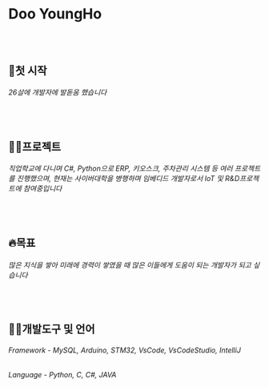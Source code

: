 Doo YoungHo
=============
<br><br>
🐯첫 시작
---------
###### 26살에 개발자에 발돋움 했습니다
<br><br>
🧑‍💻프로젝트
----------
###### 직업학교에 다니며 C#, Python으로 ERP, 키오스크, 주차관리 시스템 등 여러 프로젝트를 진행했으며, 현재는 사이버대학을 병행하며 임베디드 개발자로서 IoT 및 R&D프로젝트에 참여중입니다
<br><br>
🔥목표
-------
###### 많은 지식을 쌓아 미래에 경력이 쌓였을 때 많은 이들에게 도움이 되는 개발자가 되고 싶습니다
<br><br>
💁‍♂️개발도구 및 언어
-----------
###### Framework - MySQL, Arduino, STM32, VsCode, VsCodeStudio, IntelliJ
###### Language - Python, C, C#, JAVA
<!--
**DooYoungHo/DooYoungHo** is a ✨ _special_ ✨ repository because its `README.md` (this file) appears on your GitHub profile.

Here are some ideas to get you started:

- 🔭 I’m currently working on ...
- 🌱 I’m currently learning ...
- 👯 I’m looking to collaborate on ...
- 🤔 I’m looking for help with ...
- 💬 Ask me about ...
- 📫 How to reach me: ...
- 😄 Pronouns: ...
- ⚡ Fun fact: ...
-->
